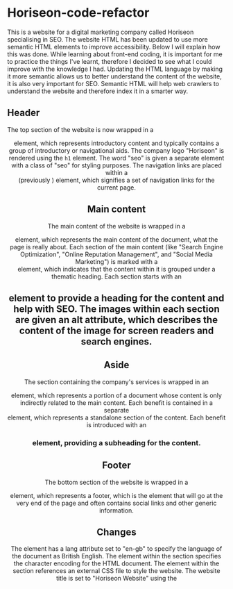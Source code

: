 # Horiseon-code-refactor
This is a website for a digital marketing company called Horiseon specialising in SEO. The website HTML has been updated to use more semantic HTML elements to improve accessibility. Below I will explain how this was done. While learning about front-end coding, it is important for me to practice the things I've learnt, therefore I decided to see what I could improve with the knowledge I had.
Updating the HTML language by making it more semantic allows us to better understand the content of the website, it is also very important for SEO. Semantic HTML will help web crawlers to understand the website and therefore index it in a smarter way. 
## Header 
The top section of the website is now wrapped in a <header> element, which represents introductory content and typically contains a group of introductory or navigational aids.
The company logo "Horiseon" is rendered using the ```h1``` element. The word "seo" is given a separate <span> element with a class of "seo" for styling purposes.
The navigation links are placed within a <nav> (previously <dev>) element, which signifies a set of navigation links for the current page.

## Main content 
The main content of the website is wrapped in a <main> element, which represents the main content of the document, what the page is really about.
Each section of the main content (like "Search Engine Optimization", "Online Reputation Management", and "Social Media Marketing") is marked with a <section> element, which indicates that the content within it is grouped under a thematic heading.
Each section starts with an <h2> element to provide a heading for the content and help with SEO. 
The images within each section are given an alt attribute, which describes the content of the image for screen readers and search engines.

## Aside
The section containing the company's services is wrapped in an <aside> element, which represents a portion of a document whose content is only indirectly related to the main content.
Each benefit is contained in a separate <section> element, which represents a standalone section of the content.
Each benefit is introduced with an <h3> element, providing a subheading for the content.

## Footer
The bottom section of the website is wrapped in a <footer> element, which represents a footer, which is the element that will go at the very end of the page and often contains social links and other generic information. 

## Changes 

The <html> element has a lang attribute set to "en-gb" to specify the language of the document as British English.
The <meta> element within the <head> section specifies the character encoding for the HTML document.
The <link> element within the <head> section references an external CSS file to style the website.
The website title is set to "Horiseon Website" using the <title> element within the <head> section.
All the <dev> elements have been changed for a more explanatory element, such as <nav>, <aside>, <section>. 
The CSS has also been amended to align with DRY coding. 



